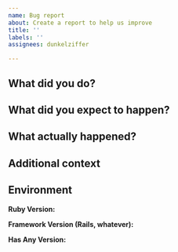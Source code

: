```yaml
---
name: Bug report
about: Create a report to help us improve
title: ''
labels: ''
assignees: dunkelziffer

---
```


## What did you do?

## What did you expect to happen?

## What actually happened?

## Additional context

## Environment

**Ruby Version:**

**Framework Version (Rails, whatever):**

**Has Any Version:**

